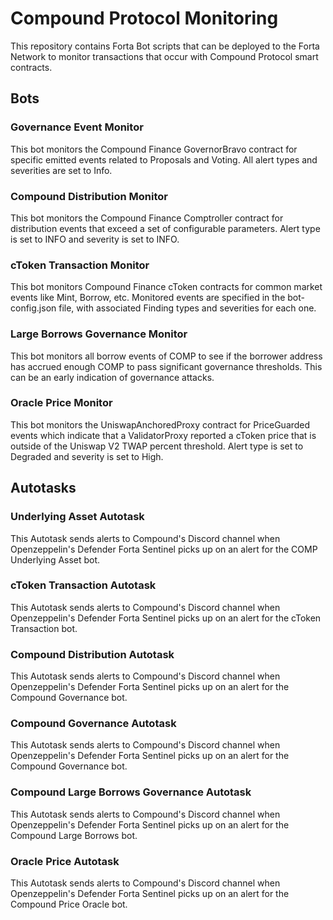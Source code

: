 # Compound Protocol Monitoring

This repository contains Forta Bot scripts that can be deployed to the Forta Network to monitor
transactions that occur with Compound Protocol smart contracts.

## Bots

### Governance Event Monitor

This bot monitors the Compound Finance GovernorBravo contract for specific emitted events related
to Proposals and Voting.  All alert types and severities are set to Info.

### Compound Distribution Monitor

This bot monitors the Compound Finance Comptroller contract for distribution events that exceed a 
set of configurable parameters. Alert type is set to INFO and severity is set to INFO.

### cToken Transaction Monitor

This bot monitors Compound Finance cToken contracts for common market events like Mint, Borrow,
etc.  Monitored events are specified in the bot-config.json file, with associated Finding types
and severities for each one.

### Large Borrows Governance Monitor

This bot monitors all borrow events of COMP to see if the borrower address has accrued enough COMP
to pass significant governance thresholds. This can be an early indication of governance attacks.

### Oracle Price Monitor

This bot monitors the UniswapAnchoredProxy contract for PriceGuarded events which indicate that
a ValidatorProxy reported a cToken price that is outside of the Uniswap V2 TWAP percent threshold.
Alert type is set to Degraded and severity is set to High.

## Autotasks

### Underlying Asset Autotask

This Autotask sends alerts to Compound's Discord channel when Openzeppelin's Defender Forta Sentinel picks up on an alert for the COMP Underlying Asset bot.

### cToken Transaction Autotask

This Autotask sends alerts to Compound's Discord channel when Openzeppelin's Defender Forta Sentinel picks up on an alert for the cToken Transaction bot.

### Compound Distribution Autotask

This Autotask sends alerts to Compound's Discord channel when Openzeppelin's Defender Forta Sentinel picks up on an alert for the Compound Governance bot.

### Compound Governance Autotask

This Autotask sends alerts to Compound's Discord channel when Openzeppelin's Defender Forta Sentinel picks up on an alert for the Compound Governance bot.

### Compound Large Borrows Governance Autotask

This Autotask sends alerts to Compound's Discord channel when Openzeppelin's Defender Forta Sentinel picks up on an alert for the Compound Large Borrows bot.

### Oracle Price Autotask

This Autotask sends alerts to Compound's Discord channel when Openzeppelin's Defender Forta Sentinel picks up on an alert for the Compound Price Oracle bot.
